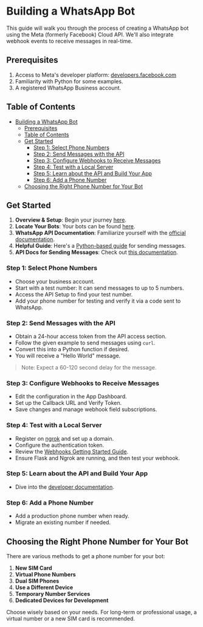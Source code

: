# Building a WhatsApp Bot

This guide will walk you through the process of creating a WhatsApp bot using the Meta (formerly Facebook) Cloud API. We'll also integrate webhook events to receive messages in real-time.

## Prerequisites

1. Access to Meta's developer platform: [developers.facebook.com](https://developers.facebook.com/)
2. Familiarity with Python for some examples.
3. A registered WhatsApp Business account.

## Table of Contents

- [Building a WhatsApp Bot](#building-a-whatsapp-bot)
  - [Prerequisites](#prerequisites)
  - [Table of Contents](#table-of-contents)
  - [Get Started](#get-started)
    - [Step 1: Select Phone Numbers](#step-1-select-phone-numbers)
    - [Step 2: Send Messages with the API](#step-2-send-messages-with-the-api)
    - [Step 3: Configure Webhooks to Receive Messages](#step-3-configure-webhooks-to-receive-messages)
    - [Step 4: Test with a Local Server](#step-4-test-with-a-local-server)
    - [Step 5: Learn about the API and Build Your App](#step-5-learn-about-the-api-and-build-your-app)
    - [Step 6: Add a Phone Number](#step-6-add-a-phone-number)
  - [Choosing the Right Phone Number for Your Bot](#choosing-the-right-phone-number-for-your-bot)

## Get Started

1. **Overview & Setup**: Begin your journey [here](https://developers.facebook.com/docs/whatsapp/cloud-api/get-started).
2. **Locate Your Bots**: Your bots can be found [here](https://developers.facebook.com/apps/).
3. **WhatsApp API Documentation**: Familiarize yourself with the [official documentation](https://developers.facebook.com/docs/whatsapp).
4. **Helpful Guide**: Here's a [Python-based guide](https://developers.facebook.com/blog/post/2022/10/24/sending-messages-with-whatsapp-in-your-python-applications/) for sending messages.
5. **API Docs for Sending Messages**: Check out [this documentation](https://developers.facebook.com/docs/whatsapp/cloud-api/guides/send-messages).

### Step 1: Select Phone Numbers

- Choose your business account.
- Start with a test number: It can send messages to up to 5 numbers.
- Access the API Setup to find your test number.
- Add your phone number for testing and verify it via a code sent to WhatsApp.

### Step 2: Send Messages with the API

- Obtain a 24-hour access token from the API access section.
- Follow the given example to send messages using `curl`.
- Convert this into a Python function if desired.
- You will receive a "Hello World" message.

> Note: Expect a 60-120 second delay for the message.

### Step 3: Configure Webhooks to Receive Messages

- Edit the configuration in the App Dashboard.
- Set up the Callback URL and Verify Token.
- Save changes and manage webhook field subscriptions.
  
### Step 4: Test with a Local Server

- Register on [ngrok](https://dashboard.ngrok.com) and set up a domain.
- Configure the authentication token.
- Review the [Webhooks Getting Started Guide](https://developers.facebook.com/docs/graph-api/webhooks/getting-started).
- Ensure Flask and Ngrok are running, and then test your webhook.

### Step 5: Learn about the API and Build Your App

- Dive into the [developer documentation](https://developers.facebook.com/docs/whatsapp/cloud-api).

### Step 6: Add a Phone Number

- Add a production phone number when ready.
- Migrate an existing number if needed.
  
## Choosing the Right Phone Number for Your Bot

There are various methods to get a phone number for your bot:

1. **New SIM Card**
2. **Virtual Phone Numbers**
3. **Dual SIM Phones**
4. **Use a Different Device**
5. **Temporary Number Services**
6. **Dedicated Devices for Development**

Choose wisely based on your needs. For long-term or professional usage, a virtual number or a new SIM card is recommended.


